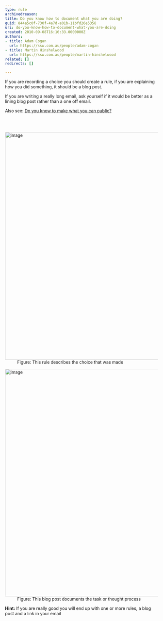 ```yaml
---
type: rule
archivedreason: 
title: Do you know how to document what you are doing?
guid: 844a5c0f-730f-4a7d-a01b-11bfd26e5358
uri: do-you-know-how-to-document-what-you-are-doing
created: 2010-09-08T16:16:33.0000000Z
authors:
- title: Adam Cogan
  url: https://ssw.com.au/people/adam-cogan
- title: Martin Hinshelwood
  url: https://ssw.com.au/people/martin-hinshelwood
related: []
redirects: []

---
```



<p>If you are recording a choice you should create a rule, if you are explaining how you did something, it should be a blog post.</p><p>If you are writing a really long email, ask yourself if it would be better as a lining blog post rather than a one off email.</p><p>Also see&#58; <a href="/_layouts/15/FIXUPREDIRECT.ASPX?WebId=3dfc0e07-e23a-4cbb-aac2-e778b71166a2&amp;TermSetId=07da3ddf-0924-4cd2-a6d4-a4809ae20160&amp;TermId=257bcb90-884d-49bd-8e15-e639c70f7de1">Do you know to make what you can public?</a><br></p>
<br><excerpt class='endintro'></excerpt><br>
<dl class="image"><dt> <img alt="image" src="/PublishingImages/RulesBloggingDocumentGood2.jpg" style="width&#58;750px;" /></dt><dd>Figure&#58; This rule describes the choice that was made<br></dd></dl><dl class="image"><dt> <img alt="image" src="/PublishingImages/RulesBloggingDocumentGood.jpg" style="width&#58;750px;" /></dt><dd>Figure&#58; This blog post documents the task or thought process </dd> </dl><p> 
   <b> Hint&#58;</b> If you are really good you will end up with one or more rules, a blog post and a link in your email <br></p>


